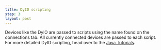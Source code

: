 ```yaml
---
title: DyIO scripting
step: 3
layout: post
---
```


Devices like the DyIO are passed to scripts using the name found on the connections tab. All currently connected devices are passed to each script. For more detailed DyIO scripting, head over to the [Java Tutorials](http://neuronrobotics.github.io/Java-Code-Library/Digital-Input-Example-Simple/).

<script src="https://gist.github.com/madhephaestus/5da47af65fbc1f991821.js"></script>